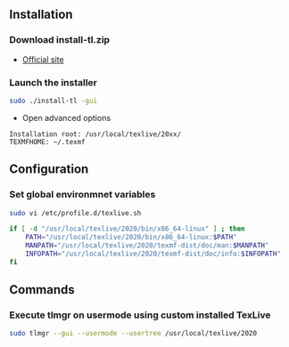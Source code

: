 ## Installation

### Download install-tl.zip

- [Official site](https://www.tug.org/texlive/)

### Launch the installer

```bash
sudo ./install-tl -gui
```

- Open advanced options

```
Installation root: /usr/local/texlive/20xx/
TEXMFHOME: ~/.texmf
```

## Configuration

### Set global environmnet variables

```bash
sudo vi /etc/profile.d/texlive.sh
```

```bash
if [ -d "/usr/local/texlive/2020/bin/x86_64-linux" ] ; then
    PATH="/usr/local/texlive/2020/bin/x86_64-linux:$PATH"
    MANPATH="/usr/local/texlive/2020/texmf-dist/doc/man:$MANPATH"
    INFOPATH="/usr/local/texlive/2020/texmf-dist/doc/info:$INFOPATH"
fi
```

## Commands

### Execute tlmgr on usermode using custom installed TexLive

```bash
sudo tlmgr --gui --usermode --usertree /usr/local/texlive/2020
```
